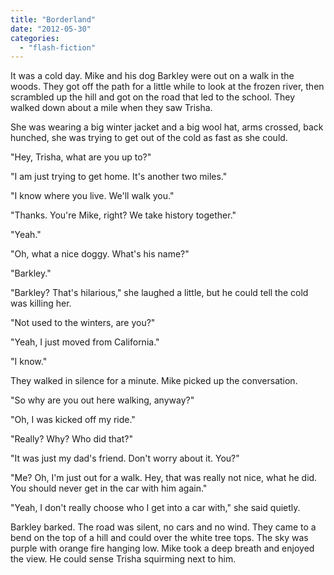 ```yaml
---
title: "Borderland"
date: "2012-05-30"
categories: 
  - "flash-fiction"
---
```


It was a cold day. Mike and his dog Barkley were out on a walk in the woods. They got off the path for a little while to look at the frozen river, then scrambled up the hill and got on the road that led to the school. They walked down about a mile when they saw Trisha.

She was wearing a big winter jacket and a big wool hat, arms crossed, back hunched, she was trying to get out of the cold as fast as she could.

"Hey, Trisha, what are you up to?"

"I am just trying to get home. It's another two miles."

"I know where you live. We'll walk you."

"Thanks. You're Mike, right? We take history together."

"Yeah."

"Oh, what a nice doggy. What's his name?"

"Barkley."

"Barkley? That's hilarious," she laughed a little, but he could tell the cold was killing her.

"Not used to the winters, are you?"

"Yeah, I just moved from California."

"I know."

They walked in silence for a minute. Mike picked up the conversation.

"So why are you out here walking, anyway?"

"Oh, I was kicked off my ride."

"Really? Why? Who did that?"

"It was just my dad's friend. Don't worry about it. You?"

"Me? Oh, I'm just out for a walk. Hey, that was really not nice, what he did. You should never get in the car with him again."

"Yeah, I don't really choose who I get into a car with," she said quietly.

Barkley barked. The road was silent, no cars and no wind. They came to a bend on the top of a hill and could over the white tree tops. The sky was purple with orange fire hanging low. Mike took a deep breath and enjoyed the view. He could sense Trisha squirming next to him.

